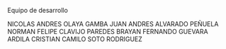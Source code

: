  Equipo de desarrollo

NICOLAS ANDRES OLAYA GAMBA
JUAN ANDRES ALVARADO PEÑUELA 
 NORMAN FELIPE CLAVIJO PAREDES 
 BRAYAN FERNANDO GUEVARA ARDILA 
CRISTIAN CAMILO SOTO RODRIGUEZ 
